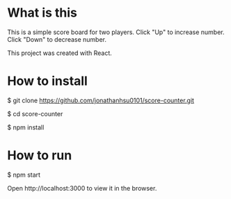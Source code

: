 # What is this

This is a simple score board for two players. Click "Up" to increase number. Click "Down" to decrease number.

This project was created with React.

# How to install

$ git clone https://github.com/jonathanhsu0101/score-counter.git

$ cd score-counter

$ npm install

# How to run

$ npm start

Open http://localhost:3000 to view it in the browser.